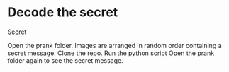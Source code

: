 # Decode the secret 

[Secret](./secret.jpeg)

Open the prank folder.
Images are arranged in random order containing a secret message.
Clone the repo.
Run the python script 
Open the prank folder again to see the secret message.

